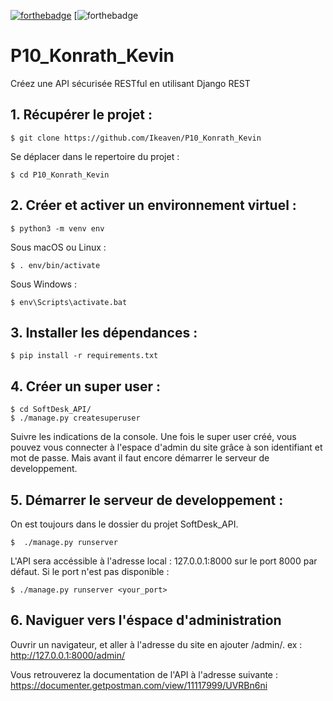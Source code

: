 [![forthebadge](https://forthebadge.com/images/badges/made-with-python.svg)](https://forthebadge.com)
[![forthebadge](https://img.shields.io/badge/Framework-DRF-green)

# P10_Konrath_Kevin
Créez une API sécurisée RESTful en utilisant Django REST

## 1. Récupérer le projet :


    $ git clone https://github.com/Ikeaven/P10_Konrath_Kevin

Se déplacer dans le repertoire du projet :

    $ cd P10_Konrath_Kevin

## 2. Créer et activer un environnement virtuel :

    $ python3 -m venv env


Sous macOS ou Linux :

    $ . env/bin/activate

Sous Windows :

    $ env\Scripts\activate.bat

## 3. Installer les dépendances :

    $ pip install -r requirements.txt

## 4. Créer un super user :

    $ cd SoftDesk_API/
    $ ./manage.py createsuperuser

Suivre les indications de la console.
Une fois le super user créé, vous pouvez vous connecter à l'espace d'admin du site grâce à son identifiant et mot de passe. Mais avant il faut encore démarrer le serveur de developpement.

## 5. Démarrer le serveur de developpement :

On est toujours dans le dossier du projet SoftDesk_API.

    $  ./manage.py runserver

L'API sera accéssible à l'adresse local : 127.0.0.1:8000 sur le port 8000 par défaut.
Si le port n'est pas disponible :

    $ ./manage.py runserver <your_port>

## 6. Naviguer vers l'éspace d'administration

Ouvrir un navigateur, et aller à l'adresse du site en ajouter /admin/.
ex : http://127.0.0.1:8000/admin/

Vous retrouverez la documentation de l'API à l'adresse suivante :
https://documenter.getpostman.com/view/11117999/UVRBn6ni
